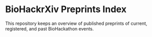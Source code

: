 # BioHackrXiv Preprints Index

This repository keeps an overview of published preprints of current, registered, and past
BioHackathon events.

